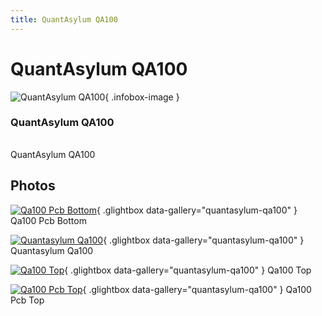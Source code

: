 ```yaml
---
title: QuantAsylum QA100
---
```


# QuantAsylum QA100

<div class="infobox" markdown>

![QuantAsylum QA100](./img/QA100_PCB_bottom.jpg){ .infobox-image }

### QuantAsylum QA100

| | |
|---|---|

</div>

[](./img/QuantAsylum_QA100.png)  [](./img/QuantAsylum_QA100.png)QuantAsylum QA100

## Photos

<div class="photo-grid" markdown>

[![Qa100 Pcb Bottom](./img/QA100_PCB_bottom.jpg)](./img/QA100_PCB_bottom.jpg "Qa100 Pcb Bottom"){ .glightbox data-gallery="quantasylum-qa100" }
<span class="caption">Qa100 Pcb Bottom</span>

[![Quantasylum Qa100](./img/QuantAsylum_QA100.jpg)](./img/QuantAsylum_QA100.png "Quantasylum Qa100"){ .glightbox data-gallery="quantasylum-qa100" }
<span class="caption">Quantasylum Qa100</span>

[![Qa100 Top](./img/QA100_top.jpg)](./img/QA100_top.jpg "Qa100 Top"){ .glightbox data-gallery="quantasylum-qa100" }
<span class="caption">Qa100 Top</span>

[![Qa100 Pcb Top](./img/QA100_PCB_top.jpg)](./img/QA100_PCB_top.jpg "Qa100 Pcb Top"){ .glightbox data-gallery="quantasylum-qa100" }
<span class="caption">Qa100 Pcb Top</span>

</div>

